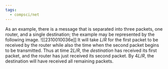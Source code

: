 ```yaml
---
tags:
  - compsci/net
---
```

As an example, there is a message that is separated into three packets, one router, and a single destination; the example may be represented by the following image. ![[2310010036e]] It will take $L/R$ for the first packet to be received by the router while also the time  when the second packet begins to be transmitted. Thus at time $2L/R$, the *destination* has received its first packet, and the router has just received its second packet. By $4L/R$, the destination will have received all remaining packets.
